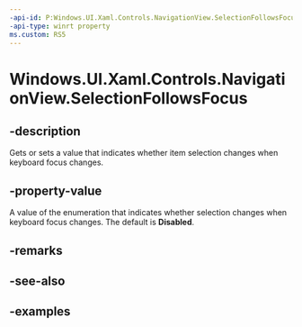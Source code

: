 ```yaml
---
-api-id: P:Windows.UI.Xaml.Controls.NavigationView.SelectionFollowsFocus
-api-type: winrt property
ms.custom: RS5
---
```


<!-- Property syntax.
public NavigationViewSelectionFollowsFocus SelectionFollowsFocus { get;  set; }
-->

# Windows.UI.Xaml.Controls.NavigationView.SelectionFollowsFocus

## -description

Gets or sets a value that indicates whether item selection changes when keyboard focus changes.

## -property-value

A value of the enumeration that indicates whether selection changes when keyboard focus changes. The default is **Disabled**.

## -remarks

## -see-also

## -examples


